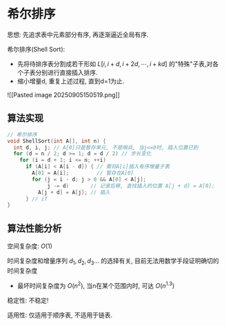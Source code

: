 # 希尔排序

思想: 先追求表中元素部分有序, 再逐渐逼近全局有序.

希尔排序(Shell Sort):

- 先将待排序表分割成若干形如 $L[i, i + d, i + 2d, \cdots, i + kd]$ 的"特殊"子表,对各个子表分别进行直接插入排序.
- 缩小增量d, 重复上述过程, 直到d=1为止.

![[Pasted image 20250905150519.png]]

## 算法实现

```c
// 希尔排序
void ShellSort(int A[], int n) {
  int d, i, j; // A[0]只是暂存单元, 不是哨兵, 当j<=0时, 插入位置已到
  for (d = n / 2; d >= 1; d = d / 2) // 步长变化
    for (i = d + 1; i <= n; ++i)
      if (A[i] < A[i - d]) { // 需将A[i]插入有序增量子表
        A[0] = A[i];         // 暂存在A[0]
        for (j = i - d; j > 0 && A[0] < A[j];
             j -= d)       // 记录后移, 查找插入的位置 A[j + d] = A[0];
          A[j + d] = A[j]; // 插入
      } // if
}
```

## 算法性能分析

空间复杂度: $O(1)$

时间复杂度和增量序列 $d_1, d_2, d_3...$ 的选择有关, 目前无法用数学手段证明确切的时间复杂度

- 最坏时间复杂度为 $O(n^2)$, 当n在某个范围内时, 可达 $O(n^{1.3})$

稳定性: 不稳定!

适用性: 仅适用于顺序表, 不适用于链表.
